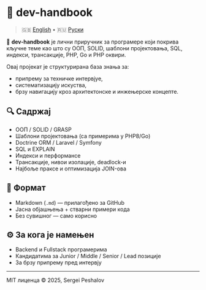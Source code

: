 # 📘 dev-handbook

> 🇬🇧 [English](README.md) • 🇷🇺 [Руски](README.ru.md)

🧠 **dev-handbook** је лични приручник за програмере који покрива кључне теме као што су ООП, SOLID, шаблони пројектовања, SQL, индекси, трансакције, PHP, Go и PHP оквири.

Овај пројекат је структурирана база знања за:
- припрему за техничке интервјуе,
- систематизацију искуства,
- брзу навигацију кроз архитектонске и инжењерске концепте.

## 🔍 Садржај

- ООП / SOLID / GRASP
- Шаблони пројектовања (са примерима у PHP8/Go)
- Doctrine ORM / Laravel / Symfony
- SQL и EXPLAIN
- Индекси и перформансе
- Трансакције, нивои изолације, deadlock-и
- Најбоље праксе и оптимизација JOIN-ова

## 📎 Формат

- Markdown (`.md`) — прилагођено за GitHub
- Јасна објашњења + стварни примери кода
- Без сувишног — само корисно

## ⚙ За кога је намењен

- Backend и Fullstack програмерима
- Кандидатима за Junior / Middle / Senior / Lead позиције
- За брзу припрему пред интервју

---

MIT лиценца © 2025, Sergei Peshalov
